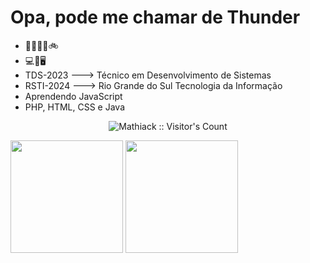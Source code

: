 # Opa, pode me chamar de Thunder
<!-- IMAGENS
<div style="display: inline_block; position: absolute">
  <img align="center" alt="Thunder-CSS" heigth="30" width="40" src="https://cdn.jsdelivr.net/gh/devicons/devicon@latest/icons/css3/css3-original.svg" />
  <img align="center" alt="Thunder-HTML" heigth="30" width="40" src="https://cdn.jsdelivr.net/gh/devicons/devicon@latest/icons/html5/html5-original.svg" />
  <img align="center" alt="Thunder-PHP" heigth="30" width="40" src="https://cdn.jsdelivr.net/gh/devicons/devicon@latest/icons/php/php-original.svg" />
  <img align="center" alt="Thunder-Java" heigth="30" width="40"src="https://cdn.jsdelivr.net/gh/devicons/devicon@latest/icons/java/java-original.svg"/>
  <img align="center" alt="Thunder-Github" heigth="30" width="40" src="https://cdn.jsdelivr.net/gh/devicons/devicon@latest/icons/github/github-original.svg" />
  <img align="center" alt="Thunder-VSCode" heigth="30" width="40" src="https://cdn.jsdelivr.net/gh/devicons/devicon@latest/icons/vscode/vscode-original.svg" />
</div>-->

- 🥋🏃🏼‍♂️🚲
- 💻🔌🖥
- TDS-2023 ---> Técnico em Desenvolvimento de Sistemas
- RSTI-2024 ---> Rio Grande do Sul Tecnologia da Informação
- Aprendendo JavaScript
- PHP, HTML, CSS e Java
<p align="center"><img src="https://profile-counter.glitch.me/{Mathiack}/count.svg" alt="Mathiack :: Visitor's Count" /></p>
<div>
  <img height="180em" src="https://github-readme-stats.vercel.app/api?username=Mathiack&show_icons=true&theme=dark&include_all_commits=true&count_private=true"/>
  <img height="180em" src="https://github-readme-stats.vercel.app/api/top-langs/?username=Mathiack&layout=compact&langs_count=16&theme=dark"/>
</div>
